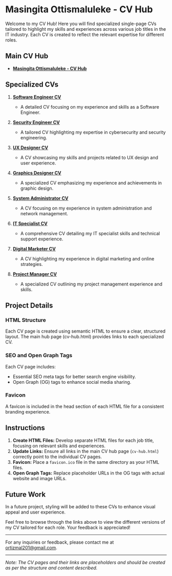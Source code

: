 # Masingita Ottismaluleke - CV Hub

Welcome to my CV Hub! Here you will find specialized single-page CVs tailored to highlight my skills and experiences across various job titles in the IT industry. Each CV is created to reflect the relevant expertise for different roles. 

## Main CV Hub

- **[Masingita Ottismaluleke - CV Hub](cv-hub.html)**

## Specialized CVs

1. **[Software Engineer CV](software-engineer-cv.html)**
   - A detailed CV focusing on my experience and skills as a Software Engineer.
   
2. **[Security Engineer CV](security-engineer-cv.html)**
   - A tailored CV highlighting my expertise in cybersecurity and security engineering.
   
3. **[UX Designer CV](ux-designer-cv.html)**
   - A CV showcasing my skills and projects related to UX design and user experience.
   
4. **[Graphics Designer CV](graphics-designer-cv.html)**
   - A specialized CV emphasizing my experience and achievements in graphic design.
   
5. **[System Administrator CV](system-administrator-cv.html)**
   - A CV focusing on my experience in system administration and network management.
   
6. **[IT Specialist CV](it-specialist-cv.html)**
   - A comprehensive CV detailing my IT specialist skills and technical support experience.
   
7. **[Digital Marketer CV](digital-marketer-cv.html)**
   - A CV highlighting my experience in digital marketing and online strategies.
   
8. **[Project Manager CV](project-manager-cv.html)**
   - A specialized CV outlining my project management experience and skills.

## Project Details

### HTML Structure

Each CV page is created using semantic HTML to ensure a clear, structured layout. The main hub page (cv-hub.html) provides links to each specialized CV.

### SEO and Open Graph Tags

Each CV page includes:
- Essential SEO meta tags for better search engine visibility.
- Open Graph (OG) tags to enhance social media sharing.

### Favicon

A favicon is included in the head section of each HTML file for a consistent branding experience.

## Instructions

1. **Create HTML Files:** Develop separate HTML files for each job title, focusing on relevant skills and experiences.
2. **Update Links:** Ensure all links in the main CV hub page (`cv-hub.html`) correctly point to the individual CV pages.
3. **Favicon:** Place a `favicon.ico` file in the same directory as your HTML files.
4. **Open Graph Tags:** Replace placeholder URLs in the OG tags with actual website and image URLs.

## Future Work

In a future project, styling will be added to these CVs to enhance visual appeal and user experience.

Feel free to browse through the links above to view the different versions of my CV tailored for each role. Your feedback is appreciated!

---

For any inquiries or feedback, please contact me at [ortizmal201@gmail.com](mailto:ortizmal201@gmail.com).

---

*Note: The CV pages and their links are placeholders and should be created as per the structure and content described.*

